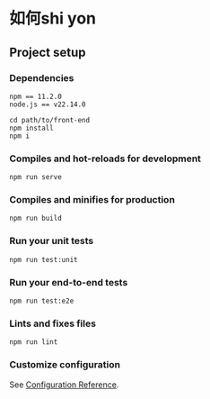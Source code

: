 # 如何shi yon

## Project setup

### Dependencies
```
npm == 11.2.0
node.js == v22.14.0
```

```
cd path/to/front-end
npm install
npm i
```

### Compiles and hot-reloads for development
```
npm run serve
```

### Compiles and minifies for production
```
npm run build
```

### Run your unit tests
```
npm run test:unit
```

### Run your end-to-end tests
```
npm run test:e2e
```

### Lints and fixes files
```
npm run lint
```

### Customize configuration
See [Configuration Reference](https://cli.vuejs.org/config/).
